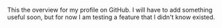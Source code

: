 This the overview for my profile on GitHub. I will have to add something useful soon, but
for now I am testing a feature that I didn't know existed.
